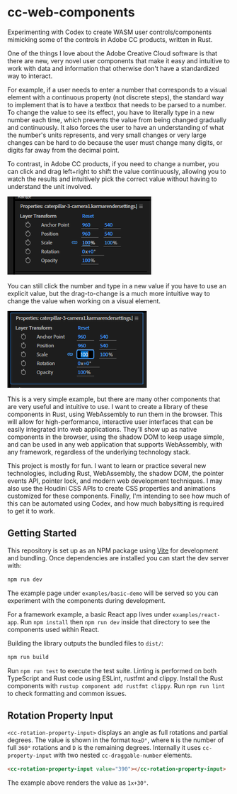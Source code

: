 # cc-web-components

Experimenting with Codex to create WASM user controls/components mimicking some of the controls in Adobe
CC products, written in Rust.

One of the things I love about the Adobe Creative Cloud software is that there are new, very novel user
components that make it easy and intuitive to work with data and information that otherwise don't have a
standardized way to interact.

For example, if a user needs to enter a number that corresponds to a visual element with a continuous
property (not discrete steps), the standard way to implement that is to have a textbox that needs to be
parsed to a number. To change the value to see its effect, you have to literally type in a new number
each time, which prevents the value from being changed gradually and continuously. It also forces the
user to have an understanding of what the number's units represents, and very small changes or very
large changes can be hard to do because the user must change many digits, or digits far away from the
decimal point.

To contrast, in Adobe CC products, if you need to change a number, you can click and drag left+right to
shift the value continuously, allowing you to watch the results and intuitively pick the correct value
without having to understand the unit involved.

![Continuous Number Input](./readme-images/layer-transform-example1.png)

You can still click the number and type in a new value if you have to use an explicit value, but the
drag-to-change is a much more intuitive way to change the value when working on a visual element.

![Text Number Input](./readme-images/layer-transform-example2.png)

This is a very simple example, but there are many other components that are very useful and intuitive
to use. I want to create a library of these components in Rust, using WebAssembly to run them in the
browser. This will allow for high-performance, interactive user interfaces that can be easily
integrated into web applications. They'll show up as native components in the browser, using the shadow
DOM to keep usage simple, and can be used in any web application that supports WebAssembly, with any
framework, regardless of the underlying technology stack.

This project is mostly for fun. I want to learn or practice several new technologies, including Rust,
WebAssembly, the shadow DOM, the pointer events API, pointer lock, and modern web development techniques.
I may also use the Houdini CSS APIs to create CSS properties and animations customized for these
components. Finally, I'm intending to see how much of this can be automated using Codex, and how much
babysitting is required to get it to work.

## Getting Started

This repository is set up as an NPM package using [Vite](https://vitejs.dev/) for development and bundling. Once dependencies are installed you can start the dev server with:

```bash
npm run dev
```

The example page under `examples/basic-demo` will be served so you can experiment with the components during development.

For a framework example, a basic React app lives under `examples/react-app`. Run
`npm install` then `npm run dev` inside that directory to see the components used
within React.

Building the library outputs the bundled files to `dist/`:

```bash
npm run build
```

Run `npm run test` to execute the test suite.
Linting is performed on both TypeScript and Rust code using ESLint, rustfmt and
clippy. Install the Rust components with `rustup component add rustfmt clippy`.
Run `npm run lint` to check formatting and common issues.

## Rotation Property Input

`<cc-rotation-property-input>` displays an angle as full rotations and partial degrees.
The value is shown in the format `Nx±D°`, where `N` is the number of full `360°` rotations
and `D` is the remaining degrees. Internally it uses `cc-property-input` with two nested
`cc-draggable-number` elements.

```html
<cc-rotation-property-input value="390"></cc-rotation-property-input>
```

The example above renders the value as `1x+30°`.
